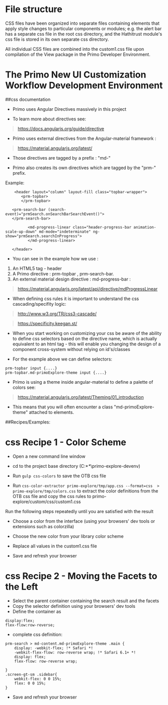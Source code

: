 # File structure
CSS files have been organized into separate files containing elements that apply style changes to particular components or modules; e.g. the alert bar has a separate css file in the root css directory, and the Hathitrust module's css file is stored in its own separate css directory.

All individual CSS files are combined into the custom1.css file upon compilation of the View package in the Primo Developer Environment.

# The Primo New UI Customization Workflow Development Environment


##css documentation

- Primo uses Angular Directives massively in this project

- To learn more about directives see:
> https://docs.angularjs.org/guide/directive

- Primo uses external directives from the Angular-material framework  :
> https://material.angularjs.org/latest/

- Those directives are tagged by a prefix : "md-"

- Primo also creates its own directives which are tagged by the "prm-" prefix.


Example:
```
    <header layout="column" layout-fill class="topbar-wrapper">
       <prm-topbar>
       </prm-topbar>

   <prm-search-bar (search-event)="prmSearch.onSearchBarSearchEvent()">
   </prm-search-bar>

          <md-progress-linear class="header-progress-bar animation-scale-up-down" md-mode="indeterminate" ng-show="prmSearch.searchInProgress">
          </md-progress-linear>

   </header>
```


- You can see in the example how we use :

1. An HTML5 tag - header
2. A Primo directive : prm-topbar , prm-search-bar.
3. An external material design directive : md-progress-bar :
> https://material.angularjs.org/latest/api/directive/mdProgressLinear



- When defining css rules it is important to understand the css cascading/specifity logic:

> http://www.w3.org/TR/css3-cascade/

> https://specificity.keegan.st/




- When you start working on customizing your css be aware of the ability to define css selectors based on the directive name, which is actually equivalent
to an html tag - this will enable you changing the design of a component cross-system without relying on id's/classes

- For the example above we can define selectors:

```
prm-topbar input {....}
prm-topbar.md-primoExplore-theme input {....}
```
- Primo is using a theme inside angular-material to define a palette of colors see:
> https://material.angularjs.org/latest/Theming/01_introduction


- This means that you will often encounter a class "md-primoExplore-theme" attached to  elements.



##Recipes/Examples:


# css Recipe 1 - Color Scheme

-  Open a new command line window

-  cd to the project base directory (C:\**\**\primo-explore-devenv)
-  Run `gulp css-colors` to save the OTB css file
-  Run `css-color-extractor primo-explore/tmp/app.css --format=css  > primo-explore/tmp/colors.css` to extract the color definitions from the OTB css file and copy the css rules to primo-explore/custom/css/custom1.css


Run the following steps repeatedly until you are satisfied with the result


-  Choose a color from the interface (using your browsers' dev tools or extensions such as colorzilla)


-  Choose the new color from your library color scheme
-  Replace all values in the custom1.css file
-  Save and refresh your browser



# css Recipe 2 - Moving the Facets to the Left


-  Select the parent container containing the search result and the facets
-  Copy the selector definition using your browsers' dev tools
-  Define the container as
```
display:flex;
flex-flow:row-reverse;
```


- complete css definition:
```
prm-search > md-content.md-primoExplore-theme .main {
    display: -webkit-flex; !* Safari *!
    -webkit-flex-flow: row-reverse wrap; !* Safari 6.1+ *!
    display: flex;
    flex-flow: row-reverse wrap;

}
.screen-gt-sm .sidebar{
    webkit-flex: 0 0 15%;
    flex: 0 0 15%;
}
```
-  Save and refresh your browser